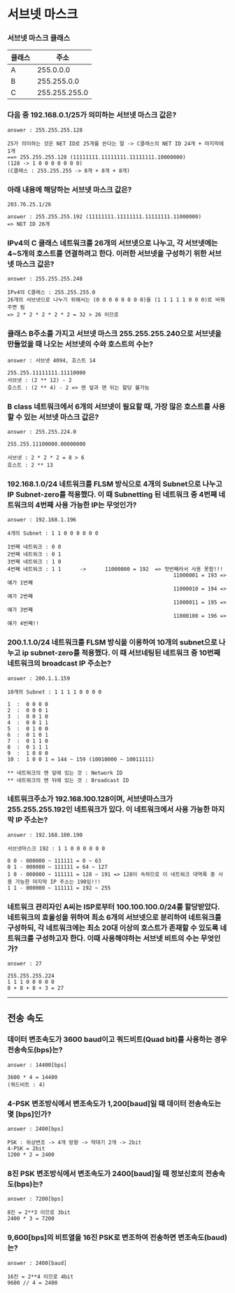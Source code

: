 # 서브넷 마스크



### 서브넷 마스크 클래스

| 클래스 | 주소          |
| ------ | ------------- |
| A      | 255.0.0.0     |
| B      | 255.255.0.0   |
| C      | 255.255.255.0 |



### 다음 중 192.168.0.1/25가 의미하는 서브넷 마스크 값은?

```
answer : 255.255.255.128

25가 의미하는 것은 NET ID로 25개를 쓴다는 말 -> C클래스의 NET ID 24개 + 마지막에 1개
==> 255.255.255.128 (11111111.11111111.11111111.10000000)
(128 -> 1 0 0 0 0 0 0 0)
(C클래스 : 255.255.255 -> 8개 + 8개 + 8개)
```



### 아래 내용에 해당하는 서브넷 마스크 값은?

```
203.76.25.1/26
```

```
answer : 255.255.255.192 (11111111.11111111.11111111.11000000)
=> NET ID 26개
```



### IPv4의 C 클래스 네트워크를 26개의 서브넷으로 나누고, 각 서브넷에는 4~5개의 호스트를 연결하려고 한다. 이러한 서브넷을 구성하기 위한 서브넷 마스크 값은?

```
answer : 255.255.255.248

IPv4의 C클래스 : 255.255.255.0
26개의 서브넷으로 나누기 위해서는 (0 0 0 0 0 0 0 0)을 (1 1 1 1 1 0 0 0)로 바꿔주면 됨
=> 2 * 2 * 2 * 2 * 2 = 32 > 26 이므로
```



### 클래스 B주소를 가지고 서브넷 마스크 255.255.255.240으로 서브넷을 만들었을 때 나오는 서브넷의 수와 호스트의 수는?

```
answer : 서브넷 4094, 호스트 14

255.255.11111111.11110000
서브넷 : (2 ** 12) - 2
호스트 : (2 ** 4) - 2 => 맨 앞과 맨 뒤는 할당 불가능
```



### B class 네트워크에서 6개의 서브넷이 필요할 때, 가장 많은 호스트를 사용할 수 있는 서브넷 마스크 값은?

```
answer : 255.255.224.0

255.255.11100000.00000000

서브넷 : 2 * 2 * 2 = 8 > 6
호스트 : 2 ** 13
```



### 192.168.1.0/24 네트워크를 FLSM 방식으로 4개의 Subnet으로 나누고 IP Subnet-zero를 적용했다. 이 때 Subnetting 된 네트워크 중 4번째 네트워크의 4번째 사용 가능한 IP는 무엇인가?

```
answer : 192.168.1.196

4개의 Subnet : 1 1 0 0 0 0 0 0

1번째 네트워크 : 0 0
2번째 네트워크 : 0 1
3번째 네트워크 : 1 0
4번째 네트워크 : 1 1		->		11000000 = 192	=> 첫번째라서 사용 못함!!!
													 11000001 = 193	=> 얘가 1번째
													 11000010 = 194	=> 얘가 2번째
													 11000011 = 195	=> 얘가 3번째
													 11000100 = 196	=> 얘가 4번째!!
```



### 200.1.1.0/24 네트워크를 FLSM 방식을 이용하여 10개의 subnet으로 나누고 ip subnet-zero를 적용했다. 이 때 서브네팅된 네트워크 중 10번째 네트워크의 broadcast IP 주소는?

```
answer : 200.1.1.159

10개의 Subnet : 1 1 1 1 0 0 0 0

1  :  0 0 0 0
2  :  0 0 0 1
3  :  0 0 1 0
4  :  0 0 1 1
5  :  0 1 0 0
6  :  0 1 0 1
7  :  0 1 1 0
8  :  0 1 1 1
9  :  1 0 0 0
10 :  1 0 0 1 = 144 ~ 159 (10010000 ~ 10011111)

** 네트워크의 맨 앞에 있는 것 : Network ID
** 네트워크의 맨 뒤에 있는 것 : Broadcast ID
```



### 네트워크주소가 192.168.100.128이며, 서브넷마스크가 255.255.255.192인 네트워크가 있다. 이 네트워크에서 사용 가능한 마지막 IP 주소는?

```
answer : 192.168.100.190

서브넷마스크 192 : 1 1 0 0 0 0 0 0

0 0 - 000000 ~ 111111 = 0 ~ 63
0 1 - 000000 ~ 111111 = 64 ~ 127
1 0 - 000000 ~ 111111 = 128 ~ 191 => 128이 속하므로 이 네트워크 대역폭 중 사용 가능한 마지막 IP 주소는 190임!!!
1 1 - 000000 ~ 111111 = 192 ~ 255
```



### 네트워크 관리자인 A씨는 ISP로부터 100.100.100.0/24를 할당받았다. 네트워크의 효율성을 위하여 최소 6개의 서브넷으로 분리하여 네트워크를 구성하되, 각 네트워크에는 최소 20대 이상의 호스트가 존재할 수 있도록 네트워크를 구성하고자 한다. 이때 사용해야하는 서브넷 비트의 수는 무엇인가?

```
answer : 27

255.255.255.224
1 1 1 0 0 0 0 0
8 + 8 + 8 + 3 = 27
```

---



## 전송 속도

### 데이터 변조속도가 3600 baud이고 쿼드비트(Quad bit)를 사용하는 경우 전송속도(bps)는?

```
answer : 14400[bps]

3600 * 4 = 14400
(쿼드비트 : 4)
```



### 4-PSK 변조방식에서 변조속도가 1,200[baud]일 때 데이터 전송속도는 몇 [bps]인가?

```
answer : 2400[bps]

PSK : 위상변조 -> 4개 방향 -> 작대기 2개 -> 2bit
4-PSK = 2bit
1200 * 2 = 2400
```



### 8진 PSK 변조방식에서 변조속도가 2400[baud]일 때 정보신호의 전송속도(bps)는?

```
answer : 7200[bps]

8진 = 2**3 이므로 3bit
2400 * 3 = 7200
```



### 9,600[bps]의 비트열을 16진 PSK로 변조하여 전송하면 변조속도(baud)는?

```
answer : 2400[baud]

16진 = 2**4 이므로 4bit
9600 // 4 = 2400
```

